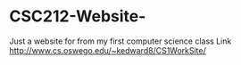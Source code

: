 # CSC212-Website-
Just a website for from my first computer science class
Link http://www.cs.oswego.edu/~kedward8/CS1WorkSite/ 
